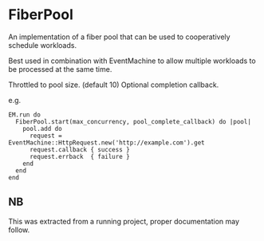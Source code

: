 FiberPool
=========
An implementation of a fiber pool that can be used to cooperatively
schedule workloads.

Best used in combination with EventMachine to allow multiple workloads to be
processed at the same time.

Throttled to pool size. (default 10)
Optional completion callback.

e.g.

    EM.run do
      FiberPool.start(max_concurrency, pool_complete_callback) do |pool|
        pool.add do
          request = EventMachine::HttpRequest.new('http://example.com').get
          request.callback { success }
          request.errback  { failure }
        end
      end
    end

NB
-----
This was extracted from a running project, proper documentation may follow.
